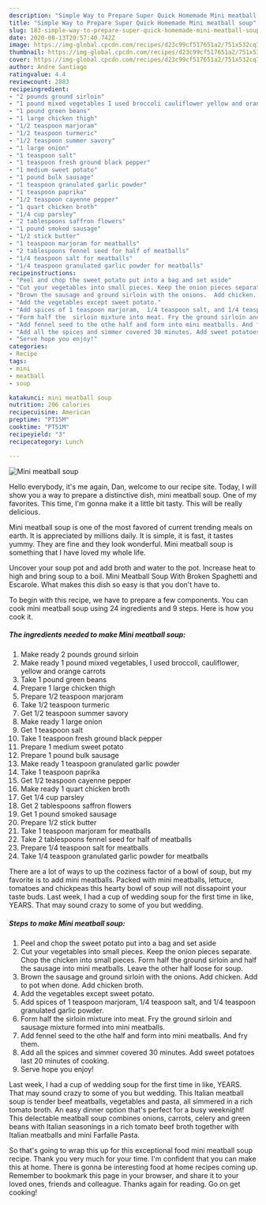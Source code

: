 ```yaml
---
description: "Simple Way to Prepare Super Quick Homemade Mini meatball soup"
title: "Simple Way to Prepare Super Quick Homemade Mini meatball soup"
slug: 183-simple-way-to-prepare-super-quick-homemade-mini-meatball-soup
date: 2020-08-13T20:57:40.742Z
image: https://img-global.cpcdn.com/recipes/d23c99cf517651a2/751x532cq70/mini-meatball-soup-recipe-main-photo.jpg
thumbnail: https://img-global.cpcdn.com/recipes/d23c99cf517651a2/751x532cq70/mini-meatball-soup-recipe-main-photo.jpg
cover: https://img-global.cpcdn.com/recipes/d23c99cf517651a2/751x532cq70/mini-meatball-soup-recipe-main-photo.jpg
author: Andre Santiago
ratingvalue: 4.4
reviewcount: 2883
recipeingredient:
- "2 pounds ground sirloin"
- "1 pound mixed vegetables I used broccoli cauliflower yellow and orange carrots"
- "1 pound green beans"
- "1 large chicken thigh"
- "1/2 teaspoon marjoram"
- "1/2 teaspoon turmeric"
- "1/2 teaspoon summer savory"
- "1 large onion"
- "1 teaspoon salt"
- "1 teaspoon fresh ground black pepper"
- "1 medium sweet potato"
- "1 pound bulk sausage"
- "1 teaspoon granulated garlic powder"
- "1 teaspoon paprika"
- "1/2 teaspoon cayenne pepper"
- "1 quart chicken broth"
- "1/4 cup parsley"
- "2 tablespoons saffron flowers"
- "1 pound smoked sausage"
- "1/2 stick butter"
- "1 teaspoon marjoram for meatballs"
- "2 tablespoons fennel seed for half of meatballs"
- "1/4 teaspoon salt for meatballs"
- "1/4 teaspoon granulated garlic powder for meatballs"
recipeinstructions:
- "Peel and chop the sweet potato put into a bag and set aside"
- "Cut your vegetables into small pieces. Keep the onion pieces separate. Chop the chicken into small pieces. Form half the ground sirloin and half the sausage into mini meatballs. Leave the other half loose for soup."
- "Brown the sausage and ground sirloin with the onions.  Add chicken.  Add to pot when done. Add chicken broth."
- "Add the vegetables except sweet potato."
- "Add spices of 1 teaspoon marjoram,  1/4 teaspoon salt, and 1/4 teaspoon granulated garlic powder."
- "Form half the  sirloin mixture into meat. Fry the ground sirloin and sausage mixture formed into mini meatballs."
- "Add fennel seed to the othe half and form into mini meatballs. And fry them."
- "Add all the spices and simmer covered 30 minutes. Add sweet potatoes last 20 minutes of cooking."
- "Serve hope you enjoy!"
categories:
- Recipe
tags:
- mini
- meatball
- soup

katakunci: mini meatball soup 
nutrition: 206 calories
recipecuisine: American
preptime: "PT15M"
cooktime: "PT51M"
recipeyield: "3"
recipecategory: Lunch

---
```



![Mini meatball soup](https://img-global.cpcdn.com/recipes/d23c99cf517651a2/751x532cq70/mini-meatball-soup-recipe-main-photo.jpg)

Hello everybody, it's me again, Dan, welcome to our recipe site. Today, I will show you a way to prepare a distinctive dish, mini meatball soup. One of my favorites. This time, I'm gonna make it a little bit tasty. This will be really delicious.

Mini meatball soup is one of the most favored of current trending meals on earth. It is appreciated by millions daily. It is simple, it is fast, it tastes yummy. They are fine and they look wonderful. Mini meatball soup is something that I have loved my whole life.

Uncover your soup pot and add broth and water to the pot. Increase heat to high and bring soup to a boil. Mini Meatball Soup With Broken Spaghetti and Escarole. What makes this dish so easy is that you don&#39;t have to.


To begin with this recipe, we have to prepare a few components. You can cook mini meatball soup using 24 ingredients and 9 steps. Here is how you cook it.

<!--inarticleads1-->

##### The ingredients needed to make Mini meatball soup:

1. Make ready 2 pounds ground sirloin
1. Make ready 1 pound mixed vegetables, I used broccoli, cauliflower, yellow and orange carrots
1. Take 1 pound green beans
1. Prepare 1 large chicken thigh
1. Prepare 1/2 teaspoon marjoram
1. Take 1/2 teaspoon turmeric
1. Get 1/2 teaspoon summer savory
1. Make ready 1 large onion
1. Get 1 teaspoon salt
1. Take 1 teaspoon fresh ground black pepper
1. Prepare 1 medium sweet potato
1. Prepare 1 pound bulk sausage
1. Make ready 1 teaspoon granulated garlic powder
1. Take 1 teaspoon paprika
1. Get 1/2 teaspoon cayenne pepper
1. Make ready 1 quart chicken broth
1. Get 1/4 cup parsley
1. Get 2 tablespoons saffron flowers
1. Get 1 pound smoked sausage
1. Prepare 1/2 stick butter
1. Take 1 teaspoon marjoram for meatballs
1. Take 2 tablespoons fennel seed for half of meatballs
1. Prepare 1/4 teaspoon salt for meatballs
1. Take 1/4 teaspoon granulated garlic powder for meatballs


There are a lot of ways to up the coziness factor of a bowl of soup, but my favorite is to add mini meatballs. Packed with mini meatballs, lettuce, tomatoes and chickpeas this hearty bowl of soup will not dissapoint your taste buds. Last week, I had a cup of wedding soup for the first time in like, YEARS. That may sound crazy to some of you but wedding. 

<!--inarticleads2-->

##### Steps to make Mini meatball soup:

1. Peel and chop the sweet potato put into a bag and set aside
1. Cut your vegetables into small pieces. Keep the onion pieces separate. Chop the chicken into small pieces. Form half the ground sirloin and half the sausage into mini meatballs. Leave the other half loose for soup.
1. Brown the sausage and ground sirloin with the onions.  Add chicken.  Add to pot when done. Add chicken broth.
1. Add the vegetables except sweet potato.
1. Add spices of 1 teaspoon marjoram,  1/4 teaspoon salt, and 1/4 teaspoon granulated garlic powder.
1. Form half the  sirloin mixture into meat. Fry the ground sirloin and sausage mixture formed into mini meatballs.
1. Add fennel seed to the othe half and form into mini meatballs. And fry them.
1. Add all the spices and simmer covered 30 minutes. Add sweet potatoes last 20 minutes of cooking.
1. Serve hope you enjoy!


Last week, I had a cup of wedding soup for the first time in like, YEARS. That may sound crazy to some of you but wedding. This Italian meatball soup is tender beef meatballs, vegetables and pasta, all simmered in a rich tomato broth. An easy dinner option that&#39;s perfect for a busy weeknight! This delectable meatball soup combines onions, carrots, celery and green beans with Italian seasonings in a rich tomato beef broth together with Italian meatballs and mini Farfalle Pasta. 

So that's going to wrap this up for this exceptional food mini meatball soup recipe. Thank you very much for your time. I'm confident that you can make this at home. There is gonna be interesting food at home recipes coming up. Remember to bookmark this page in your browser, and share it to your loved ones, friends and colleague. Thanks again for reading. Go on get cooking!
